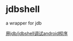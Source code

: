 jdbshell
========

a wrapper for jdb

[用jdb/jdbshell调试android程序](https://github.com/xianjimli/jdbshell/wiki/%E7%94%A8jdb-jdbshell%E8%B0%83%E8%AF%95android%E7%A8%8B%E5%BA%8F)


